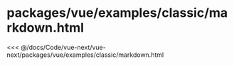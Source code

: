 # packages/vue/examples/classic/markdown.html

<<< @/docs/Code/vue-next/vue-next/packages/vue/examples/classic/markdown.html
